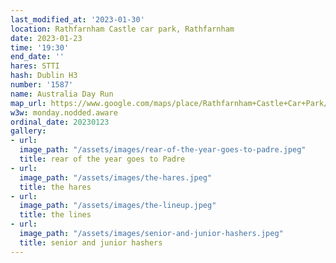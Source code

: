 ```yaml
---
last_modified_at: '2023-01-30'
location: Rathfarnham Castle car park, Rathfarnham
date: 2023-01-23
time: '19:30'
end_date: ''
hares: STTI
hash: Dublin H3
number: '1587'
name: Australia Day Run
map_url: https://www.google.com/maps/place/Rathfarnham+Castle+Car+Park/@53.2993971,-6.2857835,17z/data=!3m1!4b1!4m5!3m4!1s0x48670bc81b179977:0x409763896df6d329!8m2!3d53.2993971!4d-6.2835948
w3w: monday.nodded.aware
ordinal_date: 20230123
gallery:
- url: 
  image_path: "/assets/images/rear-of-the-year-goes-to-padre.jpeg"
  title: rear of the year goes to Padre
- url: 
  image_path: "/assets/images/the-hares.jpeg"
  title: the hares
- url: 
  image_path: "/assets/images/the-lineup.jpeg"
  title: the lines
- url: 
  image_path: "/assets/images/senior-and-junior-hashers.jpeg"
  title: senior and junior hashers
---
```


